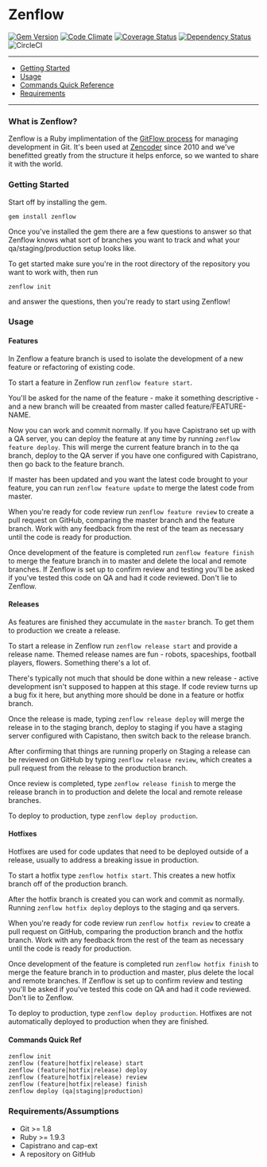 # Zenflow

[![Gem Version](https://badge.fury.io/rb/zenflow.png)](http://badge.fury.io/rb/zenflow)
[![Code Climate](https://codeclimate.com/repos/51bf6e3b7e00a411ad00f6c3/badges/111fbe3664cebffa8e23/gpa.png)](https://codeclimate.com/repos/51bf6e3b7e00a411ad00f6c3/feed)
[![Coverage Status](https://coveralls.io/repos/zencoder/zenflow/badge.png)](https://coveralls.io/r/zencoder/zenflow)
[![Dependency Status](https://gemnasium.com/a1d29c5ea446d54bead93a6878bc204b.png)](https://gemnasium.com/zencoder/zenflow)
![CircleCI](https://circleci.com/gh/zencoder/zenflow.png?circle-token=992f1e59d778a8f6eef0fb9f2888e80cf60d7226)

-------

* [Getting Started](#getting-started)
* [Usage](#usage)
* [Commands Quick Reference](#commands)
* [Requirements](#requirements)

-------

### What is Zenflow?

Zenflow is a Ruby implimentation of the [GitFlow process](http://nvie.com/posts/a-successful-git-branching-model/) for managing development in Git. It's been used at [Zencoder](http://zencoder.com) since 2010 and we've benefitted greatly from the structure it helps enforce, so we wanted to share it with the world.

### <a name="getting-started"></a> Getting Started

Start off by installing the gem.

    gem install zenflow

Once you've installed the gem there are a few questions to answer so that Zenflow knows what sort of branches you want to track and what your qa/staging/production setup looks like.

To get started make sure you're in the root directory of the repository you want to work with, then run

    zenflow init

and answer the questions, then you're ready to start using Zenflow!

### <a name="usage"></a> Usage

#### Features

In Zenflow a feature branch is used to isolate the development of a new feature or refactoring of existing code.

To start a feature in Zenflow run `zenflow feature start`.

You'll be asked for the name of the feature - make it something descriptive - and a new branch will be creaated from master called feature/FEATURE-NAME.

Now you can work and commit normally. If you have Capistrano set up with a QA server, you can deploy the feature at any time by running `zenflow feature deploy`. This will merge the current feature branch in to the qa branch, deploy to the QA server if you have one configured with Capistrano, then go back to the feature branch.

If master has been updated and you want the latest code brought to your feature, you can run `zenflow feature update` to merge the latest code from master.

When you're ready for code review run `zenflow feature review` to create a pull request on GitHub, comparing the master branch and the feature branch. Work with any feedback from the rest of the team as necessary until the code is ready for production.

Once development of the feature is completed run `zenflow feature finish` to merge the feature branch in to master and delete the local and remote branches. If Zenflow is set up to confirm review and testing you'll be asked if you've tested this code on QA and had it code reviewed. Don't lie to Zenflow.

#### Releases

As features are finished they accumulate in the `master` branch. To get them to production we create a release.

To start a release in Zenflow run `zenflow release start` and provide a release name. Themed release names are fun - robots, spaceships, football players, flowers. Something there's a lot of.

There's typically not much that should be done within a new release - active development isn't supposed to happen at this stage. If code review turns up a bug fix it here, but anything more should be done in a feature or hotfix branch.

Once the release is made, typing `zenflow release deploy` will merge the release in to the staging branch, deploy to staging if you have a staging server configured with Capistano, then switch back to the release branch.

After confirming that things are running properly on Staging a release can be reviewed on GitHub by typing `zenflow release review`, which creates a pull request from the release to the production branch.

Once review is completed, type `zenflow release finish` to merge the release branch in to production and delete the local and remote release branches.

To deploy to production, type `zenflow deploy production`.

#### Hotfixes

Hotfixes are used for code updates that need to be deployed outside of a release, usually to address a breaking issue in production.

To start a hotfix type `zenflow hotfix start`. This creates a new hotfix branch off of the production branch.

After the hotfix branch is created you can work and commit as normally. Running `zenflow hotfix deploy` deploys to the staging and qa servers.

When you're ready for code review run `zenflow hotfix review` to create a pull request on GitHub, comparing the production branch and the hotfix branch. Work with any feedback from the rest of the team as necessary until the code is ready for production.

Once development of the feature is completed run `zenflow hotfix finish` to merge the feature branch in to production and master, plus delete the local and remote branches. If Zenflow is set up to confirm review and testing you'll be asked if you've tested this code on QA and had it code reviewed. Don't lie to Zenflow.

To deploy to production, type `zenflow deploy production`. Hotfixes are not automatically deployed to production when they are finished.

#### <a name="commands"></a> Commands Quick Ref

    zenflow init
    zenflow (feature|hotfix|release) start
    zenflow (feature|hotfix|release) deploy
    zenflow (feature|hotfix|release) review
    zenflow (feature|hotfix|release) finish
    zenflow deploy (qa|staging|production)

### <a name="requirements"></a> Requirements/Assumptions

* Git >= 1.8
* Ruby >= 1.9.3
* Capistrano and cap-ext
* A repository on GitHub
